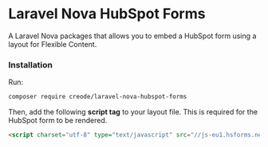 # Laravel Nova HubSpot Forms 
A Laravel Nova packages that allows you to embed a HubSpot form using a layout for Flexible Content.

### Installation
Run:
```BASH
composer require creode/laravel-nova-hubspot-forms
```

Then, add the following **script tag** to your layout file. This is required for the HubSpot form to be rendered.

```HTML
<script charset="utf-8" type="text/javascript" src="//js-eu1.hsforms.net/forms/embed/v2.js"></script>
```

